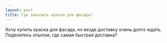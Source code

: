 ```yaml
---
layout: post 
title: Где заказать краска для фасада? 
--- 
```

Хочу купить краска для фасада, но везде доставку очень долго ждать. Поделитесь опытом, где самая быстрая доставка?